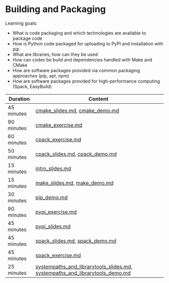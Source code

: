 # Building and Packaging

Learning goals:

- What is code packaging and which technologies are available to package code
- How is Python code packaged for uploading to PyPI and installation with pip
- What are libraries, how can they be used
- How can codes be build and dependencies handled with Make and CMake
- How are software packages provided via common packaging approaches (pip, apt, npm)
- How are software packages provided for high-performance computing (Spack, EasyBuild)

| Duration | Content |
| --- | --- |
| 45 minutes | [cmake_slides.md](https://github.com/Simulation-Software-Engineering/Lecture-Material/blob/main/03_building_and_packaging/cmake_slides.md), [cmake_demo.md](https://github.com/Simulation-Software-Engineering/Lecture-Material/blob/main/03_building_and_packaging/cmake_demo.md) |
| 90 minutes | [cmake_exercise.md](https://github.com/Simulation-Software-Engineering/Lecture-Material/blob/main/03_building_and_packaging/cmake_exercise.md) |
| 60 minutes | [cpack_exercise.md](https://github.com/Simulation-Software-Engineering/Lecture-Material/blob/main/03_building_and_packaging/cpack_exercise.md) |
| 50 minutes | [cpack_slides.md](https://github.com/Simulation-Software-Engineering/Lecture-Material/blob/main/03_building_and_packaging/cpack_slides.md), [cpack_demo.md](https://github.com/Simulation-Software-Engineering/Lecture-Material/blob/main/03_building_and_packaging/cpack_demo.md) |
| 15 minutes | [intro_slides.md](https://github.com/Simulation-Software-Engineering/Lecture-Material/blob/main/03_building_and_packaging/intro_slides.md) |
| 15 minutes | [make_slides.md](https://github.com/Simulation-Software-Engineering/Lecture-Material/blob/main/03_building_and_packaging/make_slides.md), [make_demo.md](https://github.com/Simulation-Software-Engineering/Lecture-Material/blob/main/03_building_and_packaging/make_demo.md) |
| 30 minutes | [pip_demo.md](https://github.com/Simulation-Software-Engineering/Lecture-Material/blob/main/03_building_and_packaging/pip_demo.md) |
| 90 minutes | [pypi_exercise.md](https://github.com/Simulation-Software-Engineering/Lecture-Material/blob/main/03_building_and_packaging/pypi_exercise.md) |
| 45 minutes | [pypi_slides.md](https://github.com/Simulation-Software-Engineering/Lecture-Material/blob/main/03_building_and_packaging/pypi_slides.md) |
| 45 minutes | [spack_slides.md](https://github.com/Simulation-Software-Engineering/Lecture-Material/blob/main/03_building_and_packaging/spack_slides.md), [spack_demo.md](https://github.com/Simulation-Software-Engineering/Lecture-Material/blob/main/03_building_and_packaging/spack_demo.md) |
| 45 minutes | [spack_exercise.md](https://github.com/Simulation-Software-Engineering/Lecture-Material/blob/main/03_building_and_packaging/spack_exercise.md) |
| 25 minutes | [systempaths_and_librarytools_slides.md](https://github.com/Simulation-Software-Engineering/Lecture-Material/blob/main/03_building_and_packaging/systempaths_and_librarytools_slides.md), [systempaths_and_librarytools_demo.md](https://github.com/Simulation-Software-Engineering/Lecture-Material/blob/main/03_building_and_packaging/systempaths_and_librarytools_demo.md) |
